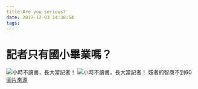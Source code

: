 ```yaml
---
title:Are you serious?
date: 2017-12-03 14:38:54
tags:
---
```

# 記者只有國小畢業嗎？
![小時不讀書，長大當記者！](http://i.imgur.com/cHyHcQo.jpg)
![小時不讀書，長大當記者！](/blog/img/圓仔.jpg)
妓者的智商不到60
[圖片來源](http://bitly/zibg41)
